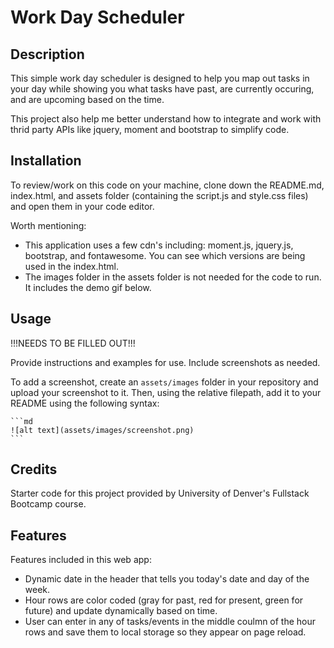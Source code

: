 # Work Day Scheduler

## Description

This simple work day scheduler is designed to help you map out tasks in your day while showing you what tasks have past, are currently occuring, and are upcoming based on the time.  

This project also help me better understand how to integrate and work with thrid party APIs like jquery, moment and bootstrap to simplify code. 

## Installation

To review/work on this code on your machine, clone down the README.md, index.html, and assets folder (containing the script.js and style.css files) and open them in your code editor. 

Worth mentioning: 
- This application uses a few cdn's including: moment.js, jquery.js, bootstrap, and fontawesome. You can see which versions are being used in the index.html.
- The images folder in the assets folder is not needed for the code to run. It includes the demo gif below. 

## Usage

!!!NEEDS TO BE FILLED OUT!!!

Provide instructions and examples for use. Include screenshots as needed.

To add a screenshot, create an `assets/images` folder in your repository and upload your screenshot to it. Then, using the relative filepath, add it to your README using the following syntax:

    ```md
    ![alt text](assets/images/screenshot.png)
    ```

## Credits

Starter code for this project provided by University of Denver's Fullstack Bootcamp course. 

## Features

Features included in this web app: 
- Dynamic date in the header that tells you today's date and day of the week. 
- Hour rows are color coded (gray for past, red for present, green for future) and update dynamically based on time. 
- User can enter in any of tasks/events in the middle coulmn of the hour rows and save them to local storage so they appear on page reload. 
